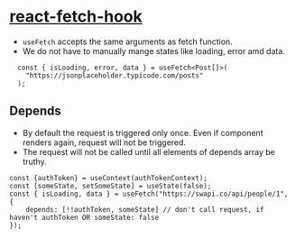 # [react-fetch-hook](https://www.npmjs.com/package/react-fetch-hook)

- `useFetch` accepts the same arguments as fetch function.
- We do not have to manually mange states like loading, error amd data.

```tsx
  const { isLoading, error, data } = useFetch<Post[]>(
    "https://jsonplaceholder.typicode.com/posts"
  );
```


## Depends

- By default the request is triggered only once. Even if component renders again, request will not be triggered.
- The request will not be called until all elements of depends array be truthy.

```tsx
const {authToken} = useContext(authTokenContext);
const [someState, setSomeState] = useState(false);
const { isLoading, data } = useFetch("https://swapi.co/api/people/1", {
    depends: [!!authToken, someState] // don't call request, if haven't authToken OR someState: false
});
```
